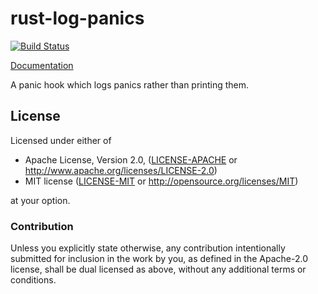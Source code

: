 # rust-log-panics

[![Build Status](https://travis-ci.org/sfackler/rust-log-panics.svg?branch=master)](https://travis-ci.org/sfackler/rust-log-panics)

[Documentation](https://docs.rs/log-panics/1.1.0/log_panics)

A panic hook which logs panics rather than printing them.

## License

Licensed under either of

 * Apache License, Version 2.0, ([LICENSE-APACHE](LICENSE-APACHE) or http://www.apache.org/licenses/LICENSE-2.0)
 * MIT license ([LICENSE-MIT](LICENSE-MIT) or http://opensource.org/licenses/MIT)

at your option.

### Contribution

Unless you explicitly state otherwise, any contribution intentionally
submitted for inclusion in the work by you, as defined in the Apache-2.0
license, shall be dual licensed as above, without any additional terms or
conditions.
